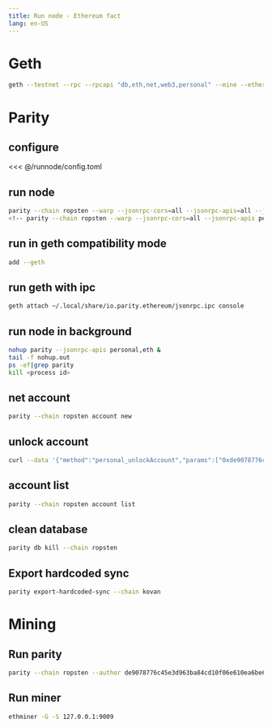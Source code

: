 ```yaml
---
title: Run node - Ethereum fact
lang: en-US
---
```


# Geth
``` bash
geth --testnet --rpc --rpcapi "db,eth,net,web3,personal" --mine --etherbase "0xf28dafbfeb41bf32869c9d498da0d651d0206ed4" --gasprice "1000000000" --bootnodes "enode://20c9ad97c081d63397d7b685a412227a40e23c8bdc6688c6f37e97cfbc22d2b4d1db1510d8f61e6a8866ad7f0e17c02b14182d37ea7c3c8b9c2683aeb6b733a1@52.169.14.227:30303,enode://6ce05930c72abc632c58e2e4324f7c7ea478cec0ed4fa2528982cf34483094e9cbc9216e7aa349691242576d552a2a56aaeae426c5303ded677ce455ba1acd9d@13.84.180.240:30303" console
```

# Parity
## configure
<<< @/runnode/config.toml

## run node
``` bash
parity --chain ropsten --warp --jsonrpc-cors=all --jsonrpc-apis=all --jsonrpc-hosts=all --jsonrpc-interface all --ipc-path ~/parity/jsonrpc.ipc --ipc-apis=all
<!-- parity --chain ropsten --warp --jsonrpc-cors=all --jsonrpc-apis personal,eth -->
```

## run in geth compatibility mode
``` bash
add --geth
```

## run geth with ipc
``` bash
geth attach ~/.local/share/io.parity.ethereum/jsonrpc.ipc console
```

## run node in background
``` bash
nohup parity --jsonrpc-apis personal,eth &
tail -f nohup.out
ps -ef|grep parity
kill <process id>
```


## net account
``` bash
parity --chain ropsten account new
```

## unlock account
``` bash
curl --data '{"method":"personal_unlockAccount","params":["0xde9078776c45e3d963ba84cd10f06e610ea6be64","password",null],"id":1,"jsonrpc":"2.0"}' -H "Content-Type: application/json" -X POST localhost:8545
```

## account list
``` bash
parity --chain ropsten account list
```

## clean database
``` bash
parity db kill --chain ropsten
```

## Export hardcoded sync
``` bash
parity export-hardcoded-sync --chain kovan
```

# Mining
## Run parity
``` bash
parity --chain ropsten --author de9078776c45e3d963ba84cd10f06e610ea6be64 --stratum --stratum-interface=0.0.0.0 --stratum-port=9009
```

## Run miner
``` bash
ethminer -G -S 127.0.0.1:9009
```

